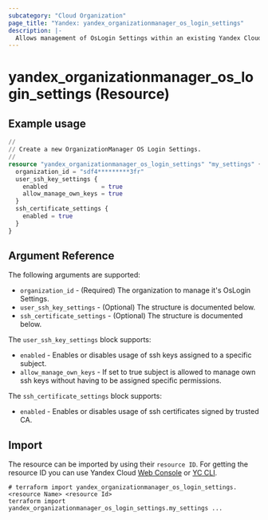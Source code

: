 ```yaml
---
subcategory: "Cloud Organization"
page_title: "Yandex: yandex_organizationmanager_os_login_settings"
description: |-
  Allows management of OsLogin Settings within an existing Yandex Cloud Organization.
---
```


# yandex_organizationmanager_os_login_settings (Resource)

## Example usage

```terraform
//
// Create a new OrganizationManager OS Login Settings.
//
resource "yandex_organizationmanager_os_login_settings" "my_settings" {
  organization_id = "sdf4*********3fr"
  user_ssh_key_settings {
    enabled               = true
    allow_manage_own_keys = true
  }
  ssh_certificate_settings {
    enabled = true
  }
}
```

## Argument Reference

The following arguments are supported:

* `organization_id` - (Required) The organization to manage it's OsLogin Settings.
* `user_ssh_key_settings` - (Optional) The structure is documented below.
* `ssh_certificate_settings` - (Optional) The structure is documented below.

The `user_ssh_key_settings` block supports:
* `enabled` - Enables or disables usage of ssh keys assigned to a specific subject.
* `allow_manage_own_keys` - If set to true subject is allowed to manage own ssh keys without having to be assigned specific permissions.

The `ssh_certificate_settings` block supports:
* `enabled` - Enables or disables usage of ssh certificates signed by trusted CA.

## Import

The resource can be imported by using their `resource ID`. For getting the resource ID you can use Yandex Cloud [Web Console](https://console.yandex.cloud) or [YC CLI](https://yandex.cloud/docs/cli/quickstart).

```shell
# terraform import yandex_organizationmanager_os_login_settings.<resource Name> <resource Id>
terraform import yandex_organizationmanager_os_login_settings.my_settings ...
```
